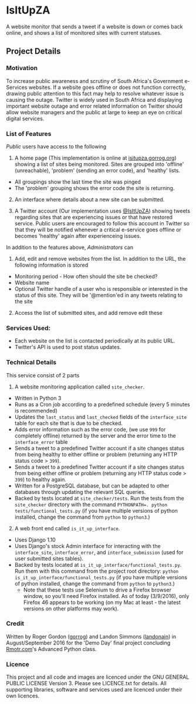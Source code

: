# IsItUpZA
A website monitor that sends a tweet if a website is down or comes back online, and shows a list of monitored sites with current statuses.

## Project Details
### Motivation
To increase public awareness and scrutiny of South Africa's Government e-Services websites. If a website goes offline or does not function correctly, drawing public attention to this fact may help to resolve whatever issue is causing the outage. Twitter is widely used in South Africa and displaying important website outage and error related information on Twitter should allow website managers and the public at large to keep an eye on critical digital services.

### List of Features
*Public* users have access to the following

1. A home page (This implementation is online at [isitupza.gorrog.org](http://isitupza.gorrog.org)) showing a list of sites being monitored. Sites are grouped into 'offline' (unreachable), 'problem' (sending an error code), and 'healthy' lists.
  * All groupings show the last time the site was pinged
  * The 'problem' grouping shows the error code the site is returning.

2. An interface where details about a new site can be submitted.

3. A Twitter account (Our implementation uses [@IsItUpZA](https://twitter.com/IsItUpZA)) showing tweets regarding sites that are experiencing issues or that have restored service. Public users are encouraged to follow this account in Twitter so that they will be notified whenever a critical e-service goes offline or becomes 'healthy' again after experienceing issues.

In addition to the features above, *Administrators* can

1. Add, edit and remove websites from the list. In addition to the URL, the following information is stored
  * Monitoring period - How often should the site be checked?
  * Website name
  * Optional Twitter handle of a user who is responsible or interested in the status of this site. They will be '@mention'ed in any tweets relating to the site
2. Access the list of submitted sites, and add remove edit these

### Services Used:
* Each website on the list is contacted periodically at its public URL.
* Twitter's API is used to post status updates.

### Technical Details

This service consist of 2 parts

1. A website monitoring application called `site_checker`.
  * Written in Python 3
  * Runs as a Cron job according to a predefined schedule (every 5 minutes is recommended)
  * Updates the `last_status` and `last_checked` fields of the `interface_site` table for each site that is due to be checked.
  * Adds error information such as the error code, (we use `999` for completely offline) returned by the server and the error time to the `interface_error` table
  * Sends a tweet to a predefined Twitter account if a site changes status from being healthy to either offline or problem (returning any HTTP status code > `399`).
  * Sends a tweet to a predefined Twitter account if a site changes status from being either offline or problem (returning any HTTP status code > `399`) to healthy again.
  * Written for a PostgreSQL database, but can be adapted to other databases through updating the relevant SQL queries.
  * Backed by tests located at `site_checker/tests`. Run the tests from the `site_checker` directory with the command `PYTHONPATH=. python tests/functional_tests.py` (if you have multiple versions of python installed, change the command from `python` to `python3`.)

2. A web front end called `is_it_up_interface`.
  * Uses Django 1.10
  * Uses Django's stock Admin interface for interacting with the `interface_site`, `interface_error`, and `interface_submission` (used for user submitted sites tables).
  * Backed by tests located at `is_it_up_interface/functional_tests.py`. Run them with this command from the project root directory: `python is_it_up_interface/functional_tests.py` (if you have multiple versions of python installed, change the command from `python` to `python3`.)
    * Note that these tests use Selenium to drive a Firefox browser window, so you'll need Firefox installed. As of today (3/9/2016), only Firefox 46 appears to be working (on my Mac at least - the latest versions on other platforms may work).

### Credit
Written by Roger Gordon ([gorrog](http://gorrog.org)) and Landon Simmons ([landonain](https://github.com/landonain)) in August/September 2016 for the 'Demo Day' final project concluding [Rmotr.com](http://rmotr.com)'s Advanced Python class.

### Licence
This project and all code and images are licenced under the GNU GENERAL PUBLIC LICENSE Version 3. Please see LICENCE.txt for details. All supporting libraries, software and services used are licenced under their own licences.
